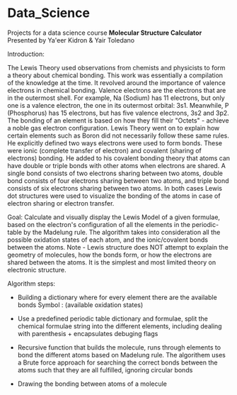 # Data_Science
Projects for a data science course
**Molecular Structure Calculator**
Presented by Ya'eer Kidron & Yair Toledano

Introduction:

The Lewis Theory used observations from chemists and physicists to form a theory about chemical bonding. This work was essentially a compilation of the knowledge at the time. It revolved around the importance of valence electrons in chemical bonding. Valence electrons are the electrons that are in the outermost shell. For example, Na (Sodium) has 11 electrons, but only one is a valence electron, the one in its outermost orbital: 3s1. Meanwhile, P (Phosphorus) has 15 electrons, but has five valence electrons, 3s2 and 3p2. The bonding of an element is based on how they fill their "Octets" - achieve a noble gas electron configuration.
Lewis Theory went on to explain how certain elements such as Boron did not necessarily follow these same rules. He explicitly defined two ways electrons were used to form bonds. These were ionic (complete transfer of electron) and covalent (sharing of electrons) bonding. He added to his covalent bonding theory that atoms can have double or triple bonds with other atoms when electrons are shared. A single bond consists of two electrons sharing between two atoms, double bond consists of four electrons sharing between two atoms, and triple bond consists of six electrons sharing between two atoms. In both cases Lewis dot structures were used to visualize the bonding of the atoms in case of electron sharing or electron transfer.

Goal:
Calculate and visually display the Lewis Model of a given formulae, based on the electron's configuration of all the elements in the periodic-table by the Madelung rule.
The algorithm takes into consideration all the possible oxidation states of each atom, and the ionic/covalent bonds between the atoms. Note - Lewis structure does NOT attempt to explain the geometry of molecules, how the bonds form, or how the electrons are shared between the atoms.
It is the simplest and most limited theory on electronic structure.

Algorithm steps:
- Building a dictionary where for every element there are the available bonds
     Symbol : (available oxidation states)

- Use a predefined periodic table dictionary and formulae, split the chemical formulae string into the different elements,
  including dealing with parenthesis + encapsulates debuging flags

- Recursive function that builds the molecule, runs through elements to bond the different atoms based on Madelung rule.
   The algorithem uses a Brute force approach for searching the correct bonds between the atoms such that they are all fulfilled,          ignoring circular bonds 

- Drawing the bonding between atoms of a molecule
